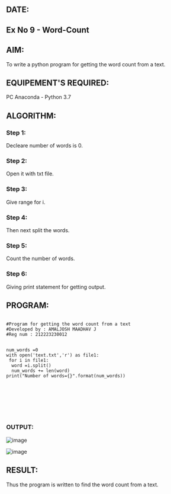 ## DATE:
## Ex No 9 - Word-Count
## AIM:
To write a python program for getting the word count from a text.
## EQUIPEMENT'S REQUIRED: 
PC
Anaconda - Python 3.7
## ALGORITHM: 
### Step 1:
Decleare number of words is 0.
### Step 2: 
Open it with txt file.
### Step 3: 
Give range for i.
### Step 4:  
Then next split the words.
### Step 5: 
Count the number of words.
### Step 6: 
Giving print statement for getting output.
## PROGRAM:

```

#Program for getting the word count from a text
#Developed by : AMALJOSH MAADHAV J
#Reg num : 212223230012


num_words =0
with open('text.txt','r') as file1:
 for i in file1:
  word =i.split()
  num_words += len(word)
print("Number of words={}".format(num_words))








```
### OUTPUT:
![image](https://github.com/user-attachments/assets/9d275196-ef3b-4d00-b027-919441de6c23)

![image](https://github.com/user-attachments/assets/152bf73d-0d45-44a7-8134-276bac74497b)


## RESULT:
Thus the program is written to find the word count from a text.
